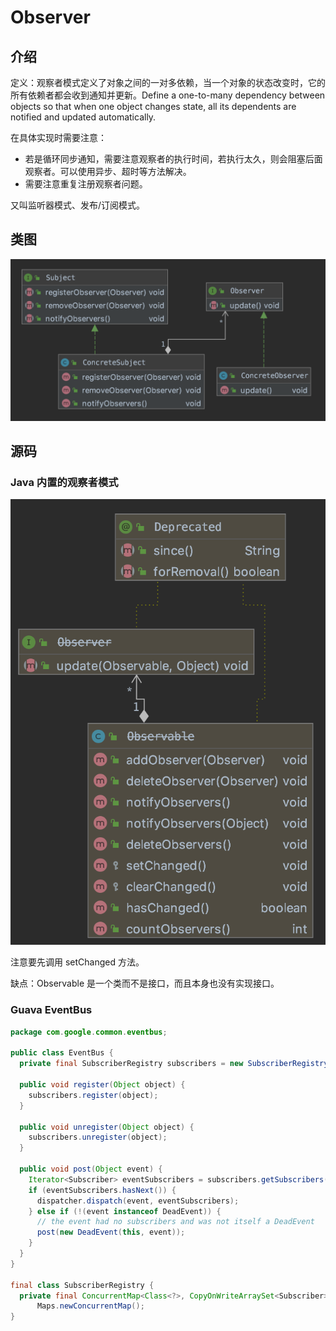 # Observer

## 介绍

定义：观察者模式定义了对象之间的一对多依赖，当一个对象的状态改变时，它的所有依赖者都会收到通知并更新。Define a one-to-many dependency between objects so that when one object changes state, all its dependents are notified and updated automatically.

在具体实现时需要注意：

* 若是循环同步通知，需要注意观察者的执行时间，若执行太久，则会阻塞后面观察者。可以使用异步、超时等方法解决。
* 需要注意重复注册观察者问题。

又叫监听器模式、发布/订阅模式。

## 类图

![](../../../.gitbook/assets/image%20%28267%29.png)

## 源码

### Java 内置的观察者模式

![](../../../.gitbook/assets/image%20%2856%29.png)

注意要先调用 setChanged 方法。

缺点：Observable 是一个类而不是接口，而且本身也没有实现接口。

### Guava EventBus

```java
package com.google.common.eventbus;

public class EventBus {
  private final SubscriberRegistry subscribers = new SubscriberRegistry(this);

  public void register(Object object) {
    subscribers.register(object);
  }
  
  public void unregister(Object object) {
    subscribers.unregister(object);
  }

  public void post(Object event) {
    Iterator<Subscriber> eventSubscribers = subscribers.getSubscribers(event);
    if (eventSubscribers.hasNext()) {
      dispatcher.dispatch(event, eventSubscribers);
    } else if (!(event instanceof DeadEvent)) {
      // the event had no subscribers and was not itself a DeadEvent
      post(new DeadEvent(this, event));
    }
  }
}

final class SubscriberRegistry {
  private final ConcurrentMap<Class<?>, CopyOnWriteArraySet<Subscriber>> subscribers =
      Maps.newConcurrentMap();
}
```


